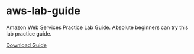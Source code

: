 # aws-lab-guide
Amazon Web Services Practice Lab Guide. Absolute beginners can try this lab practice guide.

[Download Guide](https://github.com/techtutorials/aws-lab-guide/blob/aws/AWS%20lab%20practice%20guide%20by%20www.server-computer.com.pdf)
